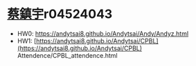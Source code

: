 # [蔡鎮宇](https://ceiba.ntu.edu.tw/course_admin/user/?op=stu_person&stu=r04524043&sort=)r04524043

* HW0: https://andytsai8.github.io/Andytsai/Andy/Andyz.html
* HW1: [https://andytsai8.github.io/Andytsai/CPBL](https://andytsai8.github.io/Andytsai/CPBL) Attendence/CPBL\_attendence.html



